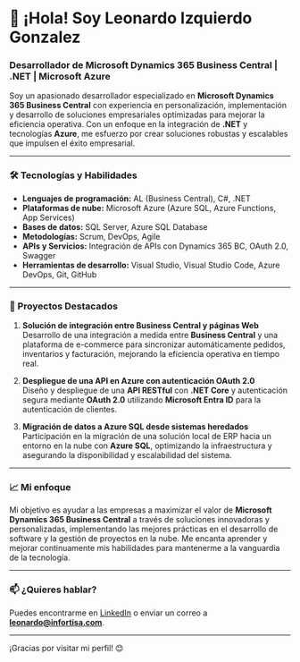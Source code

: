 # 👋 ¡Hola! Soy Leonardo Izquierdo Gonzalez

### Desarrollador de Microsoft Dynamics 365 Business Central | .NET | Microsoft Azure

Soy un apasionado desarrollador especializado en **Microsoft Dynamics 365 Business Central** con experiencia en personalización, implementación y desarrollo de soluciones empresariales optimizadas para mejorar la eficiencia operativa. Con un enfoque en la integración de **.NET** y tecnologías **Azure**, me esfuerzo por crear soluciones robustas y escalables que impulsen el éxito empresarial.

---

### 🛠️ Tecnologías y Habilidades

- **Lenguajes de programación:** AL (Business Central), C#, .NET
- **Plataformas de nube:** Microsoft Azure (Azure SQL, Azure Functions, App Services)
- **Bases de datos:** SQL Server, Azure SQL Database
- **Metodologías:** Scrum, DevOps, Agile
- **APIs y Servicios:** Integración de APIs con Dynamics 365 BC, OAuth 2.0, Swagger
- **Herramientas de desarrollo:** Visual Studio, Visual Studio Code, Azure DevOps, Git, GitHub

---

### 🚀 Proyectos Destacados

1. **Solución de integración entre Business Central y páginas Web**  
   Desarrollo de una integración a medida entre **Business Central** y una plataforma de e-commerce para sincronizar automáticamente pedidos, inventarios y facturación, mejorando la eficiencia operativa en tiempo real.

2. **Despliegue de una API en Azure con autenticación OAuth 2.0**  
   Diseño y despliegue de una **API RESTful** con **.NET Core** y autenticación segura mediante **OAuth 2.0** utilizando **Microsoft Entra ID** para la autenticación de clientes.

3. **Migración de datos a Azure SQL desde sistemas heredados**  
   Participación en la migración de una solución local de ERP hacia un entorno en la nube con **Azure SQL**, optimizando la infraestructura y asegurando la disponibilidad y escalabilidad del sistema.

---

### 📈 Mi enfoque

Mi objetivo es ayudar a las empresas a maximizar el valor de **Microsoft Dynamics 365 Business Central** a través de soluciones innovadoras y personalizadas, implementando las mejores prácticas en el desarrollo de software y la gestión de proyectos en la nube. Me encanta aprender y mejorar continuamente mis habilidades para mantenerme a la vanguardia de la tecnología.

---

### 📫 ¿Quieres hablar?

Puedes encontrarme en [LinkedIn](https://www.linkedin.com/in/leonardo-izquierdo-gonzalez-167977197/) o enviar un correo a **[leonardo@infortisa.com](mailto:leonardo@infortisa.com)**.

---

¡Gracias por visitar mi perfil! 😊
